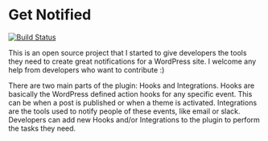 # Get Notified

[![Build Status](https://travis-ci.org/kjbenk/get-notified.svg?branch=master)](https://travis-ci.org/kjbenk/get-notified)

This is an open source project that I started to give developers the tools they need to create great notifications for a WordPress site. I welcome any help from developers who want to contribute :)

There are two main parts of the plugin: Hooks and Integrations. Hooks are basically the WordPress defined action hooks for any specific event. This can be when a post is published or when a theme is activated. Integrations are the tools used to notify people of these events, like email or slack. Developers can add new Hooks and/or Integrations to the plugin to perform the tasks they need.
